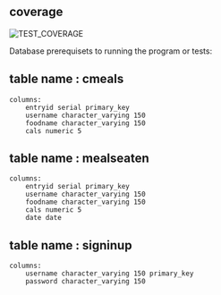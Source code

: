 coverage
----------------------
![TEST_COVERAGE](https://user-images.githubusercontent.com/120630403/221122934-7ccf1e24-0684-4f36-b6f5-bae0676edd59.png)

Database prerequisets to running the program or tests:

table name : cmeals
-------------------------
	columns: 
		entryid serial primary_key
		username character_varying 150
		foodname character_varying 150
		cals numeric 5

table name : mealseaten
-------------------------
	columns: 
		entryid serial primary_key
		username character_varying 150
		foodname character_varying 150
		cals numeric 5
		date date

table name : signinup
-------------------------
	columns: 
		username character_varying 150 primary_key
		password character_varying 150
